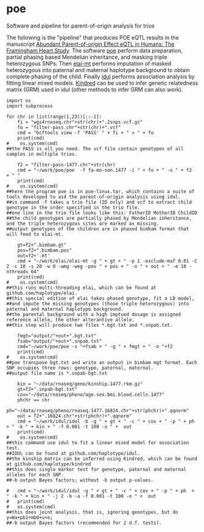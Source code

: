 # poe
Software and pipeline for parent-of-origin analysis for trios

The following is the "pipeline" that produces POE eQTL results in the manuscript [Abundant Parent-of-origin Effect eQTL in Humans: The Framingham Heart Study](https://www.biorxiv.org/content/10.1101/2024.06.05.597677v1.abstract). The software [poe](https://www.github.com/haplotype/poe) perform data preparation, partial phasing based Mendelian inheritance, and masking triple heterozygous SNPs. Then [elai-mt](https://www.github.com/haplotype/elai) performs imputation of masked heterozygous into paternal and maternal haplotype background to obtain complete phasing of the child. Finally [idul](https://www.github.com/haplotype/idul) performs association analysis by fitting linear mixed models. [Kindred](https://www.github.com/haplotype/kindred) can be used to infer genetic relatedness matrix (GRM) used in idul (other methods to infer GRM can also work).   

```
import os
import subprocess

for chr in list(range(1,23))[::-1]:
    fi = "wgs4rnaseq.chr"+str(chr)+".2snps.vcf.gz"
    fo = "filter-pass.chr"+str(chr)+".vcf"
    cmd = "bcftools view -f 'PASS' " + fi + " > " + fo  
    print(cmd) 
#    os.system(cmd)            
##the PASS is all you need. The vcf file contain genotypes of all samples in multiple trios.  

    f2 = "filter-pass-1477.chr"+str(chr)
    cmd = "~/work/poe/poe  -f fa-mo-son.1477 -i " + fo + " -o " + f2  + " " 
    print(cmd) 
#    os.system(cmd)
##here the program poe is in poe-linux.tar, which contains a suite of tools developed to aid the parent-of-origin analysis using idul. 
##in command -f takes a trio file (ID only) and vcf to extract child genotype in the order specified in the trio file.
##one line in the trio file looks like this: FatherID MotherID ChildID
##the child genotypes are partially phased by Mendelian inheritance, and the triple heterozygous sites are marked as missing. 
##output genotypes of the children are in phased bimbam format that will feed to elai-mt.  

    gt=f2+".bimbam.gt"
    pos=f2+".bimbam.pos" 
    out=f2+'.mt'
    cmd = "~/work/elai/elai-mt -g " + gt + " -p 1 -exclude-maf 0.01 -C 2 -c 10 -s 20 -w 0 -wmg -weg -pos " + pos + " -o " + out + " -e 10 -nthreads 64" 
    print(cmd) 
#    os.system(cmd)
##this runs multi-threading elai, which can be found at github.com/haplotype/elai. 
##this special edition of elai takes phased genotype, fit a LD model,
##and impute the missing genotypes (those triple heterozygous) into paternal and maternal haplotype background. 
##the parental background with a high imptued dosage is assigned reference allele, the other alterantive allele.  
##this step will produce two files *.bgt.txt and *.snpab.txt. 

    fmgt="output/"+out+".bgt.txt"
    fsab="output/"+out+".snpab.txt"
    cmd="~/work/poe/poe -s "+fsab + " -g " + fmgt + " -o "+f2
    print(cmd)
#    os.system(cmd)
##poe transpose bgt.txt and write an output in bimbam mgt format. Each SNP occupies three rows: genotype, paternal, maternal.
##output file name is *.snpab-bgt.txt

    kin = "~/data/rnaseq/geno/kinship.1477.rkm.gz"
    gt=f2+".snpab-bgt.txt"
    cov="~/data/rnaseq/pheno/age.sex.bmi.blood.cells.1477"
    phchr == chr 
    ph="~/data/rnaseq/pheno/rnaseq.1477.16824.chr"+str(phchr)+".qqnorm"
    out = f2+".16824.chr"+str(phchr)+".qqnorm"
    cmd = "~/work/idul/idul -b -g " + gt + " -c " + cov + " -p " + ph  + " -k " + kin + " -f 0.001 -t 100 -o " +  out
    print(cmd)
#    os.system(cmd)
##this command use idul to fit a linear mixed model for association test.
##IDUL can be found at github.com/haplotype/idul.
##the kinship matrix can be inferred using Kindred, which can be found at github.com/haplotype/kindred
##this does single marker test for genotype, paternal and maternal alleles for each SNP. 
##-b output Bayes factors; without -b output p-values. 

#   cmd = "~/work/idul/idul -g " + gt + " -c " + cov + " -p " + ph  + " -k " + kin + " -j 2 -b -a -f 0.001 -t 100 -o " +  out 
#   print(cmd) 
#   os.system(cmd)
##this does joint analysis, that is, ignoring genotypes, but do y=Wa+pb1+mb0+u+e; 
##-b output Bayes factors (recommended for 2 d.f. tests).
```
